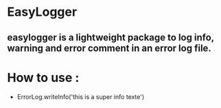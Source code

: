 # EasyLogger

## easylogger is a lightweight package to log info, warning and error comment in an error log file.

# How to use : 

* ErrorLog.writeInfo('this is a super info texte')
